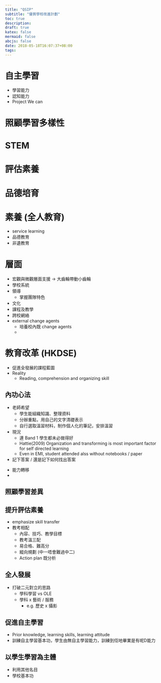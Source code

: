 ```yaml
---
title: "QSIP"
subtitle: "優質學校改進計劃"
toc: true
description:
draft: true
katex: false
mermaid: false
abcjs: false
date: 2018-05-18T16:07:37+08:00
tags:
---
```



# 自主學習
- 學習能力
- 認知能力
- Project We can

# 照顧學習多樣性

# STEM

# 評估素養

# 品德培育

# 素養 (全人教育)
- service learning
- 品德教育
- 非遺教育


# 層面
- 宏觀與微觀層面支援 -> 大齒輪帶動小齒輪
- 學校系統
- 領導
  + 掌握團隊特色
- 文化
- 課程及教學
- 跨校網絡
- external change agents
  + 培養校內既 change agents
  + 

# 教育改革 (HKDSE)
- 促進全發展的課程藍圖
- Reality
  + Reading, comprehension and organizing skill

## 內功心法
- 老師希望
  + 學生能組織知識、整理資料
  + 分辦重點，用自己的文字清礎表示
  + 自行選取溫習材料，制作個人化的筆記，安排溫習
- 現況
  +  連 Band 1 學生都未必做得好
  +  Hattie(2009) Organization and transforming is most important factor for self directed learning 
  +  Even in EMI, student attended alss without notebooks / paper
-  記下答案 / 還是記下如何找出答案
  +  能力轉移
  +  

## 照顧學習差異


## 提升評估素養
- emphasize skill transfer
- 教考相配
  + 內容、技巧、教學目標
  + 教考溫三配
  + 易合格、難高分
  + 縱向規劃 (中一唔會難過中二)
  + Action plan 既分析

## 全人發展
- 打破二元對立的思路
  + 學科學習 vs OLE
  + 學科 x 藝術 / 服務
    * e.g. 歷史 x 攝影

## 促進自主學習
- Prior knowledge, learning skills, learning attitude
- 訓練自主學習基本功，學生由無自主學習能力，訓練到佢地畢業是有呢D能力


## 以學生學習為主體
- 利用其他名目
- 學校基本功

